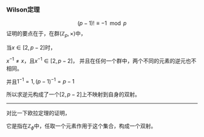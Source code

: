 ### Wilson定理

$$
(p-1)!\equiv -1 \mod p
$$
证明的要点在于，在群$(\mathbb{Z}_p,\times)$中，

当$x\in[2,p-2]$时，

$x^{-1}\neq x$，且$x^{-1}\in [2,p-2]$，
并且在任何一个群中，两个不同的元素的逆元也不相同。


并且$1^{-1}=1,(p-1)^{-1}=p-1$

所以求逆元构成了一个$[2,p-2]$上不映射到自身的双射。

---

对比一下欧拉定理的证明，

它是指在$\mathbb{Z}_\phi$中，任取一个元素作用于这个集合，构成一个双射。
